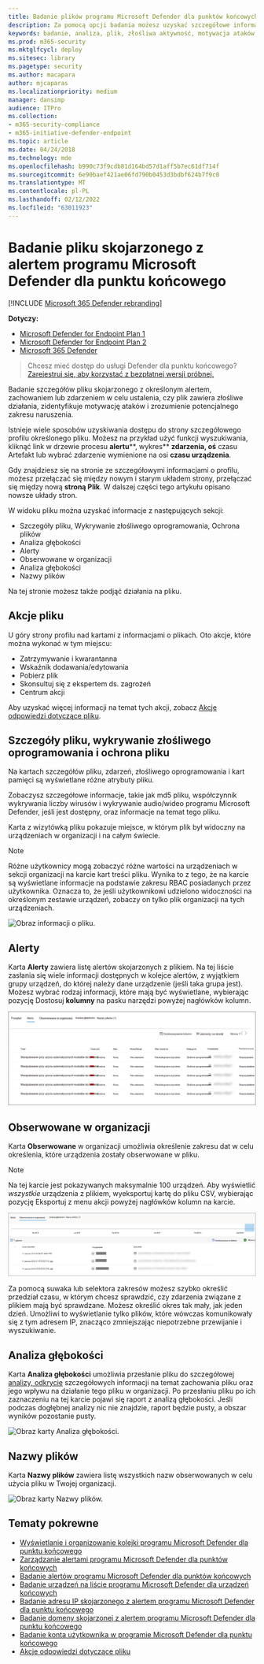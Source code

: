 ```yaml
---
title: Badanie plików programu Microsoft Defender dla punktów końcowych
description: Za pomocą opcji badania możesz uzyskać szczegółowe informacje na temat plików skojarzonych z alertami, zachowaniami lub zdarzeniami.
keywords: badanie, analiza, plik, złośliwa aktywność, motywacja ataków, dogłębna analiza, raport dogłębnej analizy
ms.prod: m365-security
ms.mktglfcycl: deploy
ms.sitesec: library
ms.pagetype: security
ms.author: macapara
author: mjcaparas
ms.localizationpriority: medium
manager: dansimp
audience: ITPro
ms.collection:
- m365-security-compliance
- m365-initiative-defender-endpoint
ms.topic: article
ms.date: 04/24/2018
ms.technology: mde
ms.openlocfilehash: b990c73f9cdb81d164bd57d1aff5b7ec61df714f
ms.sourcegitcommit: 6e90baef421ae06fd790b0453d3bdbf624b7f9c0
ms.translationtype: MT
ms.contentlocale: pl-PL
ms.lasthandoff: 02/12/2022
ms.locfileid: "63011923"
---
```

# <a name="investigate-a-file-associated-with-a-microsoft-defender-for-endpoint-alert"></a>Badanie pliku skojarzonego z alertem programu Microsoft Defender dla punktu końcowego

[!INCLUDE [Microsoft 365 Defender rebranding](../../includes/microsoft-defender.md)]

**Dotyczy:**
- [Microsoft Defender for Endpoint Plan 1](https://go.microsoft.com/fwlink/p/?linkid=2154037)
- [Microsoft Defender for Endpoint Plan 2](https://go.microsoft.com/fwlink/p/?linkid=2154037)
- [Microsoft 365 Defender](https://go.microsoft.com/fwlink/?linkid=2118804)


> Chcesz mieć dostęp do usługi Defender dla punktu końcowego? [Zarejestruj się, aby korzystać z bezpłatnej wersji próbnej.](https://signup.microsoft.com/create-account/signup?products=7f379fee-c4f9-4278-b0a1-e4c8c2fcdf7e&ru=https://aka.ms/MDEp2OpenTrial?ocid=docs-wdatp-investigatefiles-abovefoldlink)

Badanie szczegółów pliku skojarzonego z określonym alertem, zachowaniem lub zdarzeniem w celu ustalenia, czy plik zawiera złośliwe działania, zidentyfikuje motywację ataków i zrozumienie potencjalnego zakresu naruszenia.

Istnieje wiele sposobów uzyskiwania dostępu do strony szczegółowego profilu określonego pliku. Możesz na przykład użyć funkcji wyszukiwania, kliknąć link w drzewie procesu **alertu****, wykres** **zdarzenia, oś** czasu Artefakt lub wybrać zdarzenie wymienione na osi **czasu urządzenia**.

Gdy znajdziesz się na stronie ze szczegółowymi informacjami o profilu, możesz przełączać się między nowym i starym układem strony, przełączać się między nową **stroną Plik**. W dalszej części tego artykułu opisano nowsze układy stron.

W widoku pliku można uzyskać informacje z następujących sekcji:

- Szczegóły pliku, Wykrywanie złośliwego oprogramowania, Ochrona plików
- Analiza głębokości
- Alerty
- Obserwowane w organizacji
- Analiza głębokości
- Nazwy plików

Na tej stronie możesz także podjąć działania na pliku.

## <a name="file-actions"></a>Akcje pliku

U góry strony profilu nad kartami z informacjami o plikach. Oto akcje, które można wykonać w tym miejscu:

- Zatrzymywanie i kwarantanna
- Wskaźnik dodawania/edytowania
- Pobierz plik
- Skonsultuj się z ekspertem ds. zagrożeń
- Centrum akcji

Aby uzyskać więcej informacji na temat tych akcji, zobacz [Akcje odpowiedzi dotyczące pliku](respond-file-alerts.md).

## <a name="file-details-malware-detection-and-file-prevalence"></a>Szczegóły pliku, wykrywanie złośliwego oprogramowania i ochrona pliku

Na kartach szczegółów pliku, zdarzeń, złośliwego oprogramowania i kart pamięci są wyświetlane różne atrybuty pliku.

Zobaczysz szczegółowe informacje, takie jak md5 pliku, współczynnik wykrywania liczby wirusów i wykrywanie audio/wideo programu Microsoft Defender, jeśli jest dostępny, oraz informacje na temat tego pliku.

Karta z wizytówką pliku pokazuje miejsce, w którym plik był widoczny na urządzeniach w organizacji i na całym świecie.

> [!NOTE]
> Różne użytkownicy mogą zobaczyć różne wartości na urządzeniach w sekcji organizacji  na karcie kart treści pliku. Wynika to z tego, że na karcie są wyświetlane informacje na podstawie zakresu RBAC posiadanych przez użytkownika. Oznacza to, że jeśli użytkownikowi udzielono widoczności na określonym zestawie urządzeń, zobaczy on tylko plik organizacji na tych urządzeniach.

![Obraz informacji o pliku.](images/atp-file-information.png)

## <a name="alerts"></a>Alerty

Karta **Alerty** zawiera listę alertów skojarzonych z plikiem. Na tej liście zasłania się wiele informacji dostępnych w kolejce alertów, z wyjątkiem grupy urządzeń, do której należy dane urządzenie (jeśli taka grupa jest). Możesz wybrać rodzaj informacji, które mają być wyświetlane, wybierając pozycję Dostosuj **kolumny** na pasku narzędzi powyżej nagłówków kolumn.

![Obraz alertów dotyczących sekcji pliku.](images/atp-alerts-related-to-file.png)

## <a name="observed-in-organization"></a>Obserwowane w organizacji

Karta **Obserwowane** w organizacji umożliwia określenie zakresu dat w celu określenia, które urządzenia zostały obserwowane w pliku.

> [!NOTE]
> Na tej karcie jest pokazywanych maksymalnie 100 urządzeń. Aby wyświetlić _wszystkie_ urządzenia z plikiem, wyeksportuj kartę do pliku  CSV, wybierając pozycję Eksportuj z menu akcji powyżej nagłówków kolumn na karcie.

![Obraz ostatnio obserwowanego urządzenia z plikiem.](images/atp-observed-machines.png)

Za pomocą suwaka lub selektora zakresów możesz szybko określić przedział czasu, w którym chcesz sprawdzić, czy zdarzenia związane z plikiem mają być sprawdzane. Możesz określić okres tak mały, jak jeden dzień. Umożliwi to wyświetlanie tylko plików, które wówczas komunikowały się z tym adresem IP, znacząco zmniejszając niepotrzebne przewijanie i wyszukiwanie.

## <a name="deep-analysis"></a>Analiza głębokości

Karta **Analiza głębokości** umożliwia przesłanie pliku do szczegółowej [analizy, odkrycie](respond-file-alerts.md#deep-analysis) szczegółowych informacji na temat zachowania pliku oraz jego wpływu na działanie tego pliku w organizacji. Po przesłaniu pliku po ich zaznaczeniu na tej karcie pojawi się raport z analizą głębokości. Jeśli podczas dogłębnej analizy nic nie znajdzie, raport będzie pusty, a obszar wyników pozostanie pusty.

![Obraz karty Analiza głębokości.](images/submit-file.png)

## <a name="file-names"></a>Nazwy plików

Karta **Nazwy plików** zawiera listę wszystkich nazw obserwowanych w celu użycia pliku w Twojej organizacji.

![Obraz karty Nazwy plików.](images/atp-file-names.png)

## <a name="related-topics"></a>Tematy pokrewne

- [Wyświetlanie i organizowanie kolejki programu Microsoft Defender dla punktu końcowego](alerts-queue.md)
- [Zarządzanie alertami programu Microsoft Defender dla punktów końcowych](manage-alerts.md)
- [Badanie alertów programu Microsoft Defender dla punktów końcowych](investigate-alerts.md)
- [Badanie urządzeń na liście programu Microsoft Defender dla urządzeń końcowych](investigate-machines.md)
- [Badanie adresu IP skojarzonego z alertem programu Microsoft Defender dla punktu końcowego](investigate-ip.md)
- [Badanie domeny skojarzonej z alertem programu Microsoft Defender dla punktu końcowego](investigate-domain.md)
- [Badanie konta użytkownika w programie Microsoft Defender dla punktu końcowego](investigate-user.md)
- [Akcje odpowiedzi dotyczące pliku](respond-file-alerts.md)
